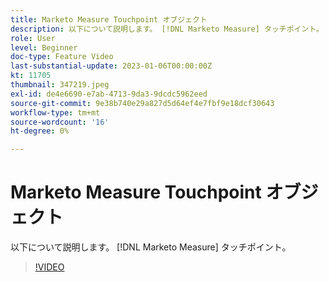 ```yaml
---
title: Marketo Measure Touchpoint オブジェクト
description: 以下について説明します。 [!DNL Marketo Measure] タッチポイント。
role: User
level: Beginner
doc-type: Feature Video
last-substantial-update: 2023-01-06T00:00:00Z
kt: 11705
thumbnail: 347219.jpeg
exl-id: de4e6690-e7ab-4713-9da3-9dcdc5962eed
source-git-commit: 9e38b740e29a827d5d64ef4e7fbf9e18dcf30643
workflow-type: tm+mt
source-wordcount: '16'
ht-degree: 0%

---
```


# Marketo Measure Touchpoint オブジェクト

以下について説明します。 [!DNL Marketo Measure] タッチポイント。

>[!VIDEO](https://video.tv.adobe.com/v/347219/?quality=12&learn=on)
